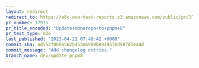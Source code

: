 ```yaml
---
layout: redirect
redirect_to: https://a8c-woo-test-reports.s3.amazonaws.com/public/pr/37915/e2e/index.html
pr_number: 37915
pr_title_encoded: "Update+monorepo+to+pnpm+8"
pr_test_type: e2e
last_published: "2023-04-21 07:48:42 +0000"
commit_sha: ad552f0b9a562b453a6980b994957bd987d1ea4d
commit_message: "Add changelog entries."
branch_name: dev/update-pnpm8
---
```


